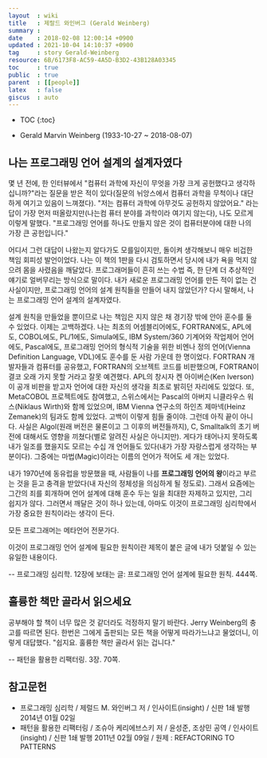 ```yaml
---
layout  : wiki
title   : 제랄드 와인버그 (Gerald Weinberg)
summary :
date    : 2018-02-08 12:00:14 +0900
updated : 2021-10-04 14:10:37 +0900
tag     : story Gerald-Weinberg
resource: 6B/6173F8-AC59-4A5D-B3D2-43B128A03345
toc     : true
public  : true
parent  : [[people]]
latex   : false
giscus  : auto
---
```

* TOC
{:toc}

- Gerald Marvin Weinberg (1933-10-27 ~ 2018-08-07)

## 나는 프로그래밍 언어 설계의 설계자였다

>
몇 년 전에, 한 인터뷰에서 "컴퓨터 과학에 자신이 무엇을 가장 크게 공헌했다고 생각하십니까?"라는 질문을 받은 적이 있다(질문의 뉘앙스에서 컴퓨터 과학을 무척이나 대단하게 여기고 있음이 느껴졌다).
"저는 컴퓨터 과학에 아무것도 공헌하지 않았어요." 라는 답이 가장 먼저 떠올랐지만(나는컴 퓨터 분야를 과학이라 여기지 않는다), 나도 모르게 이렇게 말했다.
"프로그래밍 언어를 하나도 만들지 않은 것이 컴퓨터분야에 대한 나의 가장 큰 공헌입니다."
>
어디서 그런 대답이 나왔는지 알다가도 모를일이지만, 돌이켜 생각해보니 매우 비겁한 책임 회피성 발언이었다.
나는 이 책의 1판을 다시 검토하면서 당시에 내가 욕을 먹지 않으려 몸을 사렸음을 깨달았다.
프로그래머들이 흔히 쓰는 수법 즉, 한 단계 더 추상적인 얘기로 얼버무리는 방식으로 말이다.
내가 새로운 프로그래밍 언어를 만든 적이 없는 건 사실이지만, 프로그래밍 언어의 설계 원칙들을 만들어 내지 않았던가?
다시 말해서, 나는 프로그래밍 언어 설계의 설계자였다.
>
설계 원칙을 만들었을 뿐이므로 나는 책임은 지지 않은 채 경기장 밖에 안아 훈수를 둘 수 있었다.
이제는 고백하겠다.
나는 최초의 어셈블리어에도, FORTRAN에도, APL에도, COBOL에도, PL/1에도, Simula에도, IBM System/360 기계어와 작업제어 언어에도,
Pascal에도, 프로그래밍 언어의 형식적 기술을 위한 비엔나 정의 언어(Vienna Definition Language, VDL)에도 훈수를 둔 사람 가운데 한 명이었다.
FORTRAN 개발자들과 컴퓨터를 공유했고, FORTRAN의 오브젝트 코드를 비판했으며,
FORTRAN이 결코 오래 가지 못할 거라고 잘못 예견했다.
APL의 창시자 켄 아이버슨(Ken Iverson)이 공개 비판을 받고자 언어에 대한 자신의 생각을 최초로 밝히던 자리에도 있었다.
또, MetaCOBOL 프로젝트에도 참여했고, 스위스에서는 Pascal의 아버지 니클라우스 워스(Niklaus Wirth)와 함께 있었으며,
IBM Vienna 연구소의 하인츠 제마넥(Heinz Zemanek)의 팀과도 함께 있었다. 고백이 이렇게 힘들 줄이야.
그런데 아직 끝이 아니다.
사실은 Algol(원래 버전은 물론이고 그 이후의 버전들까지), C, Smalltalk의 초기 버전에 대해서도 영향을 끼쳤다(별로 알려진 사실은 아니지만).
게다가 태어나지 못하도록 내가 일조를 했을지도 모르는 수십 개 언어들도 있다(내가 가장 자랑스럽게 생각하는 부분이다).
그중에는 마법(Magic)이라는 이름의 언어가 적어도 세 개는 있었다.
>
내가 1970년에 동유럽을 방문했을 때, 사람들이 나를 **프로그래밍 언어의 왕**이라고 부르는 것을 듣고 충격을 받았다(내 자신의 정체성을 의심하게 될 정도로).
그래서 요즘에는 그간의 죄를 회개하며 언어 설계에 대해 훈수 두는 일을 최대한 자제하고 있지만, 그리 쉽지가 않다.
그러면서 깨달은 것이 하나 있는데, 아마도 이것이 프로그래밍 심리학에서 가장 중요한 원칙이라는 생각이 든다.
>
모든 프로그래머는 메타언어 전문가다.
>
이것이 프로그래밍 언어 설계에 필요한 원칙이란 제목이 붙은 글에 내가 덧붙일 수 있는 유일한 내용이다.
>
-- 프로그래밍 심리학. 12장에 보태는 글: 프로그래밍 언어 설계에 필요한 원칙. 444쪽.

## 훌륭한 책만 골라서 읽으세요

>
공부해야 할 책이 너무 많은 것 같더라도 걱정하지 말기 바란다.
Jerry Weinberg의 충고를 따르면 된다.
한번은 그에게 출판되는 모든 책을 어떻게 따라가느냐고 물었더니, 이렇게 대답했다. "쉽지요. 훌륭한 책만 골라서 읽는 겁니다."
>
-- 패턴을 활용한 리팩터링. 3장. 70쪽.

## 참고문헌

- 프로그래밍 심리학 / 제럴드 M. 와인버그 저 / 인사이트(insight) / 신판 1쇄 발행 2014년 01월 02일
- 패턴을 활용한 리팩터링 / 조슈아 케리에브스키 저 / 윤성준, 조상민 공역 / 인사이트(insight) / 신판 1쇄 발행 2011년 02월 09일 / 원제 : REFACTORING TO PATTERNS
